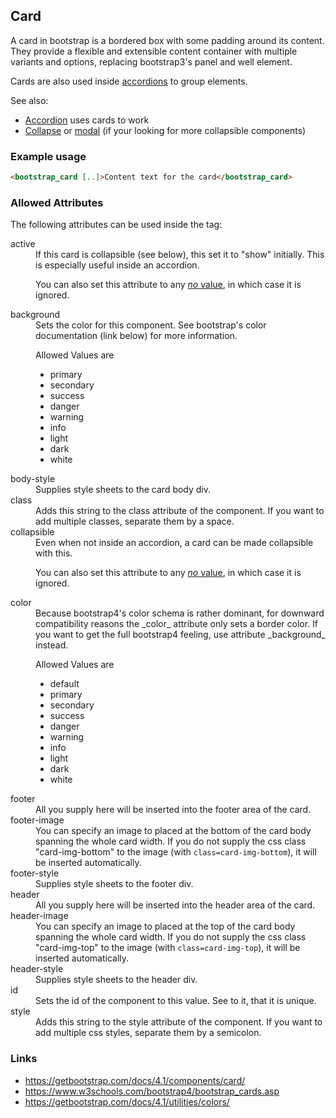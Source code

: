 ## Card
A card in bootstrap is a bordered box with some padding around its content.
They provide a flexible and extensible content container with multiple variants
and options, replacing bootstrap3's panel and well element.

Cards are also used inside [accordions](accordion.md) to group elements.

See also:
* [Accordion](accordion.md) uses cards to work
* [Collapse](collapse.md) or [modal](modal.md) (if your looking for
    more collapsible components)

### Example usage
```html
<bootstrap_card [..]>Content text for the card</bootstrap_card>
```

### Allowed Attributes
The following attributes can be used inside the tag:

<dl>
<dt>active</dt>
<dd>If this card is collapsible (see below), this set it to "show" initially.
This is especially useful inside an accordion.

You can also set this attribute to any [_no_ value](no-value.md), in which
case it is ignored.</dd>

<dt>background</dt>
<dd>Sets the color for this component. See bootstrap's color documentation
(link below) for more information.

Allowed Values are
<ul>
<li>primary</li>
<li>secondary</li>
<li>success</li>
<li>danger</li>
<li>warning</li>
<li>info</li>
<li>light</li>
<li>dark</li>
<li>white</li>
</ul></dd>

<dt>body-style</dt>
<dd>Supplies style sheets to the card body div.</dd>

<dt>class</dt>
<dd>Adds this string to the class attribute of the component. If you want to
add multiple classes, separate them by a space.</dd>

<dt>collapsible</dt>
<dd>Even when not inside an accordion, a card can be made collapsible with this.

You can also set this attribute to any [_no_ value](no-value.md), in which
case it is ignored.</dd>

<dt>color</dt>
<dd>Because bootstrap4's color schema is rather dominant, for downward compatibility
reasons the _color_ attribute only sets a border color. If you want to get the full
bootstrap4 feeling, use attribute _background_ instead.

Allowed Values are
<ul>
<li>default</li>
<li>primary</li>
<li>secondary</li>
<li>success</li>
<li>danger</li>
<li>warning</li>
<li>info</li>
<li>light</li>
<li>dark</li>
<li>white</li>
</ul></dd>

<dt>footer</dt>
<dd>All you supply here will be inserted into the footer area of the card.</dd>

<dt>footer-image</dt>
<dd>You can specify an image to placed at the bottom of the card body spanning
the whole card width. If you do not supply the css class "card-img-bottom"
to the image (with <code>class=card-img-bottom</code>), it will be inserted
automatically.</dd>

<dt>footer-style</dt>
<dd>Supplies style sheets to the footer div.</dd>

<dt>header</dt>
<dd>All you supply here will be inserted into the header area of the card.</dd>

<dt>header-image</dt>
<dd>You can specify an image to placed at the top of the card body spanning
the whole card width. If you do not supply the css class "card-img-top"
to the image (with <code>class=card-img-top</code>), it will be inserted
automatically.</dd>

<dt>header-style</dt>
<dd>Supplies style sheets to the header div.</dd>

<dt>id</dt>
<dd>Sets the id of the component to this value. See to it, that it is
unique.</dd>

<dt>style</dt>
<dd>Adds this string to the style attribute of the component. If you want to
add multiple css styles, separate them by a semicolon.</dd>
</dl>

### Links
* https://getbootstrap.com/docs/4.1/components/card/
* https://www.w3schools.com/bootstrap4/bootstrap_cards.asp
* https://getbootstrap.com/docs/4.1/utilities/colors/

